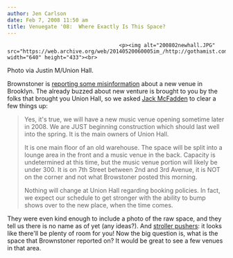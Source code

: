 ```yaml
---
author: Jen Carlson
date: Feb 7, 2008 11:50 am
title: Venuegate '08:  Where Exactly Is This Space?
---
```


	
										<p><img alt="200802newhall.JPG" src="https://web.archive.org/web/20140520060005im_/http://gothamist.com/attachments/arts_jen/200802newhall.JPG" width="640" height="433"><br>
<span class="photo_caption">Photo via Justin M/Union Hall.</span></p>

<p>Brownstoner is <a href="https://web.archive.org/web/20140520060005/http://www.brownstoner.com/brownstoner/archives/2008/02/oh_my_rockness.php">reporting some misinformation</a> about a new venue in Brooklyn. The already buzzed about new venture is brought to you by the folks that brought you Union Hall, so we asked <a href="https://web.archive.org/web/20140520060005/http://gothamist.com/2007/05/30/jack_mcfadden_u.php">Jack McFadden</a> to clear a few things up:</p><blockquote>Yes, it&apos;s true, we will have a new music venue opening sometime later in 2008.  We are JUST beginning construction which should last well into the spring.  It is the main owners of Union Hall.<p></p>

<p>It is one main floor of an old warehouse.  The space will be split into a lounge area in the front and a music venue in the back.  Capacity is undetermined at this time, but the music venue portion will likely be under 300.  It is on 7th Street between 2nd and 3rd Avenue, it is NOT on the corner and not what Browstoner posted this morning.</p>

<p>Nothing will change at Union Hall regarding booking policies.  In fact, we expect our schedule to get stronger with the ability to bump shows over to the new place, when the time comes.</p></blockquote>They were even kind enough to include a photo of the raw space, and they tell us there is no name as of yet (any ideas?). And <a href="https://web.archive.org/web/20140520060005/http://gothamist.com/2008/02/01/union_hall_sort.php">stroller pushers</a>: it looks like there&apos;ll be plenty of room for you! Now the big question is, what is the space that Brownstoner reported on? It would be great to see a few venues in that area.<p></p>					
										
									
				